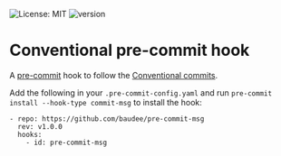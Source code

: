 ![License: MIT](https://img.shields.io/badge/License-MIT-yellow.svg)
![version](https://img.shields.io/github/v/tag/baudee/pre-commit-msg?label=version)


# Conventional pre-commit hook
A [pre-commit](http://pre-commit.com/) hook to follow the [Conventional commits](http://pre-commit.com/).

Add the following in your `.pre-commit-config.yaml` and run `pre-commit install --hook-type commit-msg` to install the hook:

```
- repo: https://github.com/baudee/pre-commit-msg
  rev: v1.0.0
  hooks:
    - id: pre-commit-msg
```
